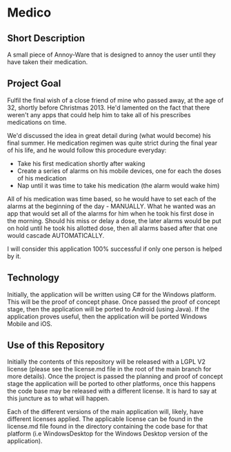 Medico
======

Short Description
-----------------

A small piece of Annoy-Ware that is designed to annoy the user until they have taken their medication.

Project Goal
------------

Fulfil the final wish of a close friend of mine who passed away, at the age of 32, shortly before Christmas 2013. He'd lamented on the fact that there weren't any apps that could help him to take all of his prescribes medications on time.

We'd discussed the idea in great detail during (what would become) his final summer. He medication regimen was quite strict during the final year of his life, and he would follow this procedure everyday:

* Take his first medication shortly after waking
* Create a series of alarms on his mobile devices, one for each the doses of his medication
* Nap until it was time to take his medication (the alarm would wake him)

All of his medication was time based, so he would have to set each of the alarms at the beginning of the day - MANUALLY. What he wanted was an app that would set all of the alarms for him when he took his first dose in the morning. Should his miss or delay a dose, the later alarms would be put on hold until he took his allotted dose, then all alarms based after that one would cascade AUTOMATICALLY.

I will consider this application 100% successful if only one person is helped by it.

Technology
----------

Initially, the application will be written using C# for the Windows platform. This will be the proof of concept phase. Once passed the proof of concept stage, then the application will be ported to Android (using Java). If the application proves useful, then the application will be ported Windows Mobile and iOS.

Use of this Repository
----------------------

Initially the contents of this repository will be released with a LGPL V2 license (please see the license.md file in the root of the main branch for more details). Once the project is passed the planning and proof of concept stage the application will be ported to other platforms, once this happens the code base may be released with a different license. It is hard to say at this juncture as to what will happen.

Each of the different versions of the main application will, likely, have different licenses applied. The applicable license can be found in the license.md file found in the directory containing the code base for that platform (i.e WindowsDesktop for the Windows Desktop version of the application).